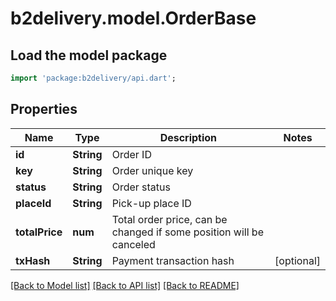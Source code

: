 # b2delivery.model.OrderBase

## Load the model package
```dart
import 'package:b2delivery/api.dart';
```

## Properties
Name | Type | Description | Notes
------------ | ------------- | ------------- | -------------
**id** | **String** | Order ID | 
**key** | **String** | Order unique key | 
**status** | **String** | Order status | 
**placeId** | **String** | Pick-up place ID | 
**totalPrice** | **num** | Total order price, can be changed if some position will be canceled | 
**txHash** | **String** | Payment transaction hash | [optional] 

[[Back to Model list]](../README.md#documentation-for-models) [[Back to API list]](../README.md#documentation-for-api-endpoints) [[Back to README]](../README.md)


